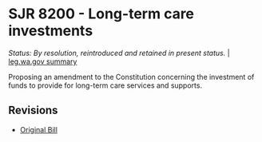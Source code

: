 # SJR 8200 - Long-term care investments
*Status: By resolution, reintroduced and retained in present status.* | [leg.wa.gov summary](https://app.leg.wa.gov/billsummary?BillNumber=8200&Year=2021)

Proposing an amendment to the Constitution concerning the investment of funds to provide for long-term care services and supports.

## Revisions
* [Original Bill](1/)